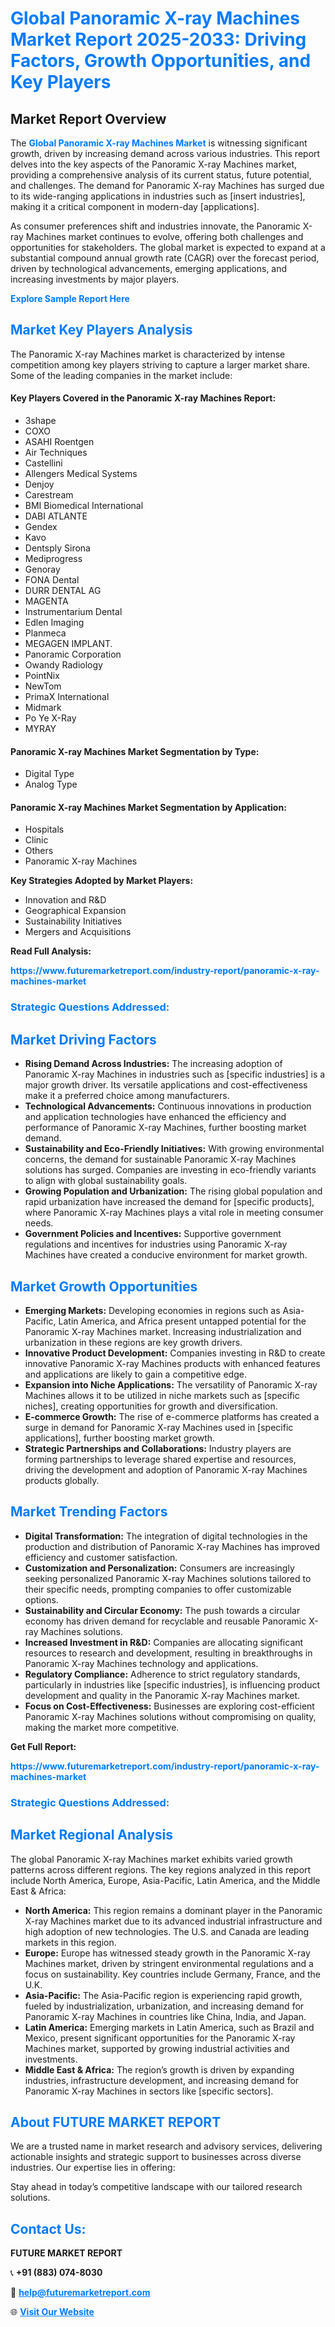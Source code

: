 <h1 style="color: #007BFF;">Global Panoramic X-ray Machines Market Report 2025-2033: Driving Factors, Growth Opportunities, and Key Players</h1>

<section id="overview">
<h2>Market Report Overview</h2>
<p>The <a href="https://www.futuremarketreport.com/industry-report/panoramic-x-ray-machines-market" style="color: #007BFF; text-decoration: none;"><strong>Global Panoramic X-ray Machines Market</strong></a> is witnessing significant growth, driven by increasing demand across various industries. This report delves into the key aspects of the Panoramic X-ray Machines market, providing a comprehensive analysis of its current status, future potential, and challenges. The demand for Panoramic X-ray Machines has surged due to its wide-ranging applications in industries such as [insert industries], making it a critical component in modern-day [applications].</p>
<p>As consumer preferences shift and industries innovate, the Panoramic X-ray Machines market continues to evolve, offering both challenges and opportunities for stakeholders. The global market is expected to expand at a substantial compound annual growth rate (CAGR) over the forecast period, driven by technological advancements, emerging applications, and increasing investments by major players.</p>
</section>

<section id="overview">
<p><a href="https://www.futuremarketreport.com/request-sample/reportId=125024" style="color: #007BFF; text-decoration: none;"><strong>Explore Sample Report Here</strong></a></p>
</section>

<section id="key-players">
<h2 style="color: #007BFF;">Market Key Players Analysis</h2>
<p>The Panoramic X-ray Machines market is characterized by intense competition among key players striving to capture a larger market share. Some of the leading companies in the market include:</p>
<h4>Key Players Covered in the Panoramic X-ray Machines Report:</h4>
<ul><li>3shape</li><li>COXO</li><li>ASAHI Roentgen</li><li>Air Techniques</li><li>Castellini</li><li>Allengers Medical Systems</li><li>Denjoy</li><li>Carestream</li><li>BMI Biomedical International</li><li>DABI ATLANTE</li><li>Gendex</li><li>Kavo</li><li>Dentsply Sirona</li><li>Mediprogress</li><li>Genoray</li><li>FONA Dental</li><li>DURR DENTAL AG</li><li>MAGENTA</li><li>Instrumentarium Dental</li><li>Edlen Imaging</li><li>Planmeca</li><li>MEGAGEN IMPLANT.</li><li>Panoramic Corporation</li><li>Owandy Radiology</li><li>PointNix</li><li>NewTom</li><li>PrimaX International</li><li>Midmark</li><li>Po Ye X-Ray</li><li>MYRAY</li></ul>
<h4>Panoramic X-ray Machines Market Segmentation by Type:</h4>
<ul><li>Digital Type</li><li>Analog Type</li></ul>

<h4>Panoramic X-ray Machines Market Segmentation by Application:</h4>
<ul><li>Hospitals</li><li>Clinic</li><li>Others</li><li>Panoramic X-ray Machines</li></ul>
<p><strong>Key Strategies Adopted by Market Players:</strong></p>
<ul>
<li>Innovation and R&D</li>
<li>Geographical Expansion</li>
<li>Sustainability Initiatives</li>
<li>Mergers and Acquisitions</li>
</ul>
</section>

<section>
<p><strong>Read Full Analysis: </strong></p><a href="https://www.futuremarketreport.com/industry-report/panoramic-x-ray-machines-market" style="color: #007BFF; text-decoration: none;"><strong>https://www.futuremarketreport.com/industry-report/panoramic-x-ray-machines-market</strong></a>
<h3 style="color: #007BFF;">Strategic Questions Addressed:</h3>
</section>

<section id="driving-factors">
<h2 style="color: #007BFF;">Market Driving Factors</h2>
<ul>
<li><strong>Rising Demand Across Industries:</strong> The increasing adoption of Panoramic X-ray Machines in industries such as [specific industries] is a major growth driver. Its versatile applications and cost-effectiveness make it a preferred choice among manufacturers.</li>
<li><strong>Technological Advancements:</strong> Continuous innovations in production and application technologies have enhanced the efficiency and performance of Panoramic X-ray Machines, further boosting market demand.</li>
<li><strong>Sustainability and Eco-Friendly Initiatives:</strong> With growing environmental concerns, the demand for sustainable Panoramic X-ray Machines solutions has surged. Companies are investing in eco-friendly variants to align with global sustainability goals.</li>
<li><strong>Growing Population and Urbanization:</strong> The rising global population and rapid urbanization have increased the demand for [specific products], where Panoramic X-ray Machines plays a vital role in meeting consumer needs.</li>
<li><strong>Government Policies and Incentives:</strong> Supportive government regulations and incentives for industries using Panoramic X-ray Machines have created a conducive environment for market growth.</li>
</ul>
</section>

<section id="growth-opportunities">
<h2 style="color: #007BFF;">Market Growth Opportunities</h2>
<ul>
<li><strong>Emerging Markets:</strong> Developing economies in regions such as Asia-Pacific, Latin America, and Africa present untapped potential for the Panoramic X-ray Machines market. Increasing industrialization and urbanization in these regions are key growth drivers.</li>
<li><strong>Innovative Product Development:</strong> Companies investing in R&D to create innovative Panoramic X-ray Machines products with enhanced features and applications are likely to gain a competitive edge.</li>
<li><strong>Expansion into Niche Applications:</strong> The versatility of Panoramic X-ray Machines allows it to be utilized in niche markets such as [specific niches], creating opportunities for growth and diversification.</li>
<li><strong>E-commerce Growth:</strong> The rise of e-commerce platforms has created a surge in demand for Panoramic X-ray Machines used in [specific applications], further boosting market growth.</li>
<li><strong>Strategic Partnerships and Collaborations:</strong> Industry players are forming partnerships to leverage shared expertise and resources, driving the development and adoption of Panoramic X-ray Machines products globally.</li>
</ul>
</section>

<section id="trending-factors">
<h2 style="color: #007BFF;">Market Trending Factors</h2>
<ul>
<li><strong>Digital Transformation:</strong> The integration of digital technologies in the production and distribution of Panoramic X-ray Machines has improved efficiency and customer satisfaction.</li>
<li><strong>Customization and Personalization:</strong> Consumers are increasingly seeking personalized Panoramic X-ray Machines solutions tailored to their specific needs, prompting companies to offer customizable options.</li>
<li><strong>Sustainability and Circular Economy:</strong> The push towards a circular economy has driven demand for recyclable and reusable Panoramic X-ray Machines solutions.</li>
<li><strong>Increased Investment in R&D:</strong> Companies are allocating significant resources to research and development, resulting in breakthroughs in Panoramic X-ray Machines technology and applications.</li>
<li><strong>Regulatory Compliance:</strong> Adherence to strict regulatory standards, particularly in industries like [specific industries], is influencing product development and quality in the Panoramic X-ray Machines market.</li>
<li><strong>Focus on Cost-Effectiveness:</strong> Businesses are exploring cost-efficient Panoramic X-ray Machines solutions without compromising on quality, making the market more competitive.</li>
</ul>
</section>

<section>
<p><strong>Get Full Report: </strong></p><a href="https://www.futuremarketreport.com/industry-report/panoramic-x-ray-machines-market" style="color: #007BFF; text-decoration: none;"><strong>https://www.futuremarketreport.com/industry-report/panoramic-x-ray-machines-market</strong></a>
<h3 style="color: #007BFF;">Strategic Questions Addressed:</h3>
</section>


<section id="regional-analysis">
<h2 style="color: #007BFF;">Market Regional Analysis</h2>
<p>The global Panoramic X-ray Machines market exhibits varied growth patterns across different regions. The key regions analyzed in this report include North America, Europe, Asia-Pacific, Latin America, and the Middle East & Africa:</p>
<ul>
<li><strong>North America:</strong> This region remains a dominant player in the Panoramic X-ray Machines market due to its advanced industrial infrastructure and high adoption of new technologies. The U.S. and Canada are leading markets in this region.</li>
<li><strong>Europe:</strong> Europe has witnessed steady growth in the Panoramic X-ray Machines market, driven by stringent environmental regulations and a focus on sustainability. Key countries include Germany, France, and the U.K.</li>
<li><strong>Asia-Pacific:</strong> The Asia-Pacific region is experiencing rapid growth, fueled by industrialization, urbanization, and increasing demand for Panoramic X-ray Machines in countries like China, India, and Japan.</li>
<li><strong>Latin America:</strong> Emerging markets in Latin America, such as Brazil and Mexico, present significant opportunities for the Panoramic X-ray Machines market, supported by growing industrial activities and investments.</li>
<li><strong>Middle East & Africa:</strong> The region’s growth is driven by expanding industries, infrastructure development, and increasing demand for Panoramic X-ray Machines in sectors like [specific sectors].</li>
</ul>
</section>

<footer>
<h2 style="color: #007BFF;">About FUTURE MARKET REPORT</h2>
<p>We are a trusted name in market research and advisory services, delivering actionable insights and strategic support to businesses across diverse industries. Our expertise lies in offering:</p>

<p>Stay ahead in today’s competitive landscape with our tailored research solutions.</p>

<h2 style="color: #007BFF;">Contact Us:</h2>
<p><strong>FUTURE MARKET REPORT</strong></p>
<p>📞 <strong>+91 (883) 074-8030</strong></p>
<p>📧 <strong><a href="mailto:help@futuremarketreport.com" style="color: #007BFF;">help@futuremarketreport.com</a></strong></p>
<p>🌐 <strong><a href="https://www.futuremarketreport.com/" style="color: #007BFF;">Visit Our Website</a></strong></p>
</footer>